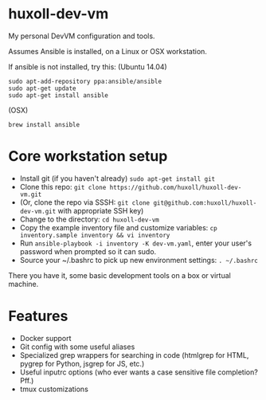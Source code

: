 # huxoll-dev-vm
My personal DevVM configuration and tools.

Assumes Ansible is installed, on a Linux or OSX workstation.

If ansible is not installed, try this:
(Ubuntu 14.04)
```
sudo apt-add-repository ppa:ansible/ansible
sudo apt-get update
sudo apt-get install ansible
```
(OSX)
```
brew install ansible
```

# Core workstation setup #

* Install git (if you haven't already) `sudo apt-get install git`
* Clone this repo: `git clone https://github.com/huxoll/huxoll-dev-vm.git`
* (Or, clone the repo via SSSH: `git clone git@github.com:huxoll/huxoll-dev-vm.git` with appropriate SSH key)
* Change to the directory: `cd huxoll-dev-vm`
* Copy the example inventory file and customize variables: `cp inventory.sample inventory && vi inventory`
* Run `ansible-playbook -i inventory -K dev-vm.yaml`, enter your user's password when prompted so it can sudo.
* Source your ~/.bashrc to pick up new environment settings: `. ~/.bashrc`

There you have it, some basic development tools on a box or virtual machine.

# Features #

* Docker support
* Git config with some useful aliases
* Specialized grep wrappers for searching in code (htmlgrep for HTML, pygrep for Python, jsgrep for JS, etc.)
* Useful inputrc options (who ever wants a case sensitive file completion? Pff.)
* tmux customizations

